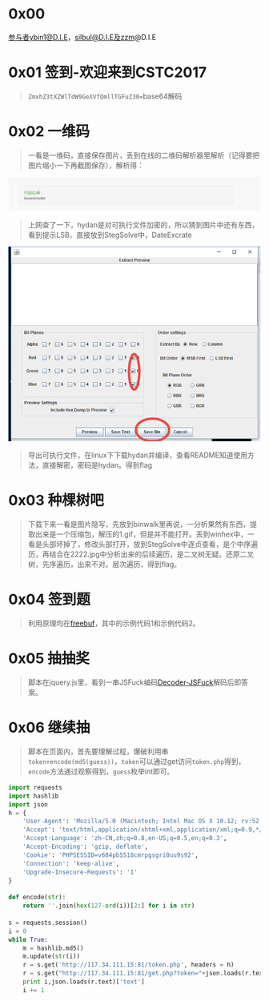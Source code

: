 # 0x00

参与者ybin1@D.I.E，silbul@D.I.E及zzm@D.I.E

# 0x01 签到-欢迎来到CSTC2017

> `ZmxhZ3tXZWlTdW9GeXVfQmllTGFuZ30=`base64解码

# 0x02 一维码

> 一看是一维码，直接保存图片，丢到在线的二维码解析器里解析（记得要把图片缩小一下再截图保存），解析得：

![](https://github.com/pinohans/note/blob/master/writeup/CSTC2017/一维码/1.png?raw=true)

> 上网查了一下，hydan是对可执行文件加密的，所以猜到图片中还有东西，看到提示LSB，直接放到StegSolve中，DateExcrate

![](https://github.com/pinohans/note/blob/master/writeup/CSTC2017/一维码/2.png?raw=true)

> 导出可执行文件，在linux下下载hydan并编译，查看README知道使用方法，直接解密，密码是hydan。得到flag

# 0x03 种棵树吧

> 下载下来一看是图片隐写，先放到binwalk里再说，一分析果然有东西，提取出来是一个压缩包，解压的1.gif，但是并不能打开。丢到winhex中，一看是头部坏掉了，修改头部打开，放到StegSolve中逐贞查看，是个中序遍历，再结合在2222.jpg中分析出来的后续遍历，是二叉树无疑。还原二叉树，先序遍历，出来不对。层次遍历，得到flag。

# 0x04 签到题

> 利用原理均在[freebuf](http://www.freebuf.com/articles/web/129607.html)，其中的示例代码1和示例代码2。

# 0x05 抽抽奖

> 脚本在jquery.js里，看到一串JSFuck编码[Decoder-JSFuck](https://enkhee-osiris.github.io/Decoder-JSFuck/)解码后即答案。

# 0x06 继续抽

> 脚本在页面内，首先要理解过程，爆破利用串`token+encode(md5(guess))`，`token`可以通过get访问`token.php`得到，`encode`方法通过观察得到，`guess`枚举int即可。

```python
import requests
import hashlib
import json
h = {
	'User-Agent': 'Mozilla/5.0 (Macintosh; Intel Mac OS X 10.12; rv:52.0) Gecko/20100101 Firefox/52.0',
	'Accept': 'text/html,application/xhtml+xml,application/xml;q=0.9,*/*;q=0.8',
	'Accept-Language': 'zh-CN,zh;q=0.8,en-US;q=0.5,en;q=0.3',
	'Accept-Encoding': 'gzip, deflate',
	'Cookie': 'PHPSESSID=v684pb5518cmrpgsgri0uu9s92',
	'Connection': 'keep-alive',
	'Upgrade-Insecure-Requests': '1'
}

def encode(str):
	return ''.join(hex(127-ord(i))[2:] for i in str)

s = requests.session()
i = 0
while True:
	m = hashlib.md5()
	m.update(str(i))
	r = s.get('http://117.34.111.15:81/token.php', headers = h)
	r = s.get("http://117.34.111.15:81/get.php?token="+json.loads(r.text)+"&id="+encode(m.hexdigest()), headers = h)
	print i,json.loads(r.text)['text']
	i += 1
```


